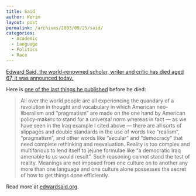 ```yaml
---
title: Said
author: Kerim
layout: post
permalink: /archives/2003/09/25/said/
categories:
  - Academic
  - Language
  - Politics
  - Race
---
```

<a href="http://www.guardian.co.uk/israel/Story/0,2763,1049793,00.html" onclick="_gaq.push(['_trackEvent', 'outbound-article', 'http://www.guardian.co.uk/israel/Story/0,2763,1049793,00.html', 'Edward Said, the world-renowned scholar, writer and critic has died aged 67, it was announced today.']);" >Edward Said, the world-renowned scholar, writer and critic has died aged 67, it was announced today.</a>

Here is <a href="http://weekly.ahram.org.eg/2003/652/op1.htm" onclick="_gaq.push(['_trackEvent', 'outbound-article', 'http://weekly.ahram.org.eg/2003/652/op1.htm', 'one of the last things he published']);" >one of the last things he published</a> before he died:


>   All over the world people are all experiencing the quandary of a revolution in thought and vocabulary in which American neo-liberalism and &#8220;pragmatism&#8221; are made on the one hand by American policy-makers to stand for a universal norm whereas in fact &#8212; as we have seen in the Iraq example I cited above &#8212; there are all sorts of slippages and double standards in the use of words like &#8220;realism&#8221;, &#8220;pragmatism&#8221;, and other words like &#8220;secular&#8221; and &#8220;democracy&#8221; that need complete rethinking and reevaluation. Reality is too complex and multifarious to lend itself to jejune formulae like &#8220;a democratic Iraq amenable to us would result&#8221;. Such reasoning cannot stand the test of reality. Meanings are not imposed from one culture on to another any more than one language and one culture alone possesses the secret of how to get things done efficiently.


Read more at <a href="http://www.edwardsaid.org/" onclick="_gaq.push(['_trackEvent', 'outbound-article', 'http://www.edwardsaid.org/', 'edwardsaid.org']);" >edwardsaid.org</a>.

